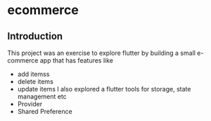# ecommerce

## Introduction

This project was an exercise to explore flutter by building a small e-commerce app that has features like
- add itemss
- delete items
- update items
I also explored a flutter tools for storage, state management etc
- Provider
- Shared Preference

